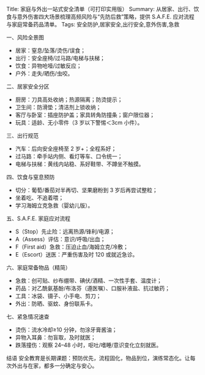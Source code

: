 Title: 家庭与外出一站式安全清单（可打印实用版）
Summary: 从居家、出行、饮食与意外伤害四大场景梳理高频风险与“先防后救”策略，提供 S.A.F.E. 应对流程与家庭常备药品清单。
Tags: 安全防护,居家安全,出行安全,意外伤害,急救

一、风险全景图
- 居家：窒息/坠落/烫伤/误食；
- 出行：安全座椅/过马路/电梯与扶梯；
- 饮食：异物呛噎/过敏反应；
- 户外：走失/晒伤/虫咬。

二、居家安全分区
- 厨房：刀具高处收纳；热源隔离；防烫提示；
- 卫生间：防滑垫；清洁剂上锁收纳；
- 客厅与卧室：插座防护盖；家具转角防撞条；窗户限位器；
- 玩具：适龄、无小零件（3 岁以下警惕＜3cm 小件）。

三、出行规范
- 汽车：后向安全座椅至 2 岁+；全程系好；
- 过马路：牵手站内侧、看灯等车、口令统一；
- 电梯与扶梯：黄线内站稳、系好鞋带、不蹲坐不触摸。

四、饮食与窒息预防
- 切分：葡萄/番茄对半再切、坚果磨粉到 3 岁后再尝试整粒；
- 坐着吃、不追着喂；
- 学习海姆立克急救（婴幼儿版）。

五、S.A.F.E. 家庭应对流程
- S（Stop）先止险：远离热源/锋利/电源；
- A（Assess）评估：意识/呼吸/出血；
- F（First aid）急救：压迫止血/海姆立克/冷敷；
- E（Escort）送医：严重伤害及时 120 或就近急诊。

六、家庭常备物品（精简）
- 急救：创可贴、纱布绷带、碘伏/酒精、一次性手套、温度计；
- 药品：对乙酰氨基酚/布洛芬（遵医嘱）、口服补液盐、抗过敏药；
- 工具：冰袋、镊子、小手电、剪刀；
- 外出：防晒、驱蚊、身份联系卡。

七、紧急情况速查
- 烫伤：流水冷却≥10 分钟，勿涂牙膏酱油；
- 异物入耳鼻：勿盲取，及时就医；
- 跌落撞伤：观察 24–48 小时，呕吐/嗜睡/意识变化立刻就医。

结语
安全教育是长期课题：预防优先，流程固化，物品到位，演练常态化。让每次外出与在家，都多一分确定与安心。

